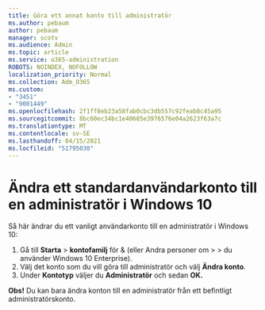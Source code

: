 ```yaml
---
title: Göra ett annat konto till administratör
ms.author: pebaum
author: pebaum
manager: scotv
ms.audience: Admin
ms.topic: article
ms.service: o365-administration
ROBOTS: NOINDEX, NOFOLLOW
localization_priority: Normal
ms.collection: Adm_O365
ms.custom:
- "3451"
- "9001449"
ms.openlocfilehash: 2f1ff8eb23a58fab0cbc3db557c92feab8c45a95
ms.sourcegitcommit: 8bc60ec34bc1e40685e3976576e04a2623f63a7c
ms.translationtype: MT
ms.contentlocale: sv-SE
ms.lasthandoff: 04/15/2021
ms.locfileid: "51795030"
---
```

# <a name="change-a-standard-user-account-to-an-administrator-in-windows-10"></a>Ändra ett standardanvändarkonto till en administratör i Windows 10

Så här ändrar du ett vanligt användarkonto till en administratör i Windows 10:

1. Gå till **Starta**  >  **kontofamilj** för & (eller Andra personer om  >    >   du använder Windows 10 Enterprise). 
2. Välj det konto som du vill göra till administratör och välj **Ändra konto**.
3. Under **Kontotyp** väljer du **Administratör** och sedan **OK.**

**Obs!** Du kan bara ändra konton till en administratör från ett befintligt administratörskonto.
